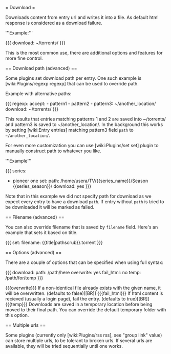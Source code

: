 = Download =

Downloads content from entry url and writes it into a file. As default html response is considered as a download failure.

'''Example:'''

{{{
download: ~/torrents/
}}}

This is the most common use, there are additional options and features for more fine control.

== Download path (advanced) ==

Some plugins set download path per entry.
One such example is [wiki:Plugins/regexp regexp] that can be used to override path.

Example with alternative paths:

{{{
regexp:
  accept:
    - pattern1
    - pattern2
    - pattern3: ~/another_location/
download: ~/torrents/
}}}

This results that entries matching patterns 1 and 2 are saved into
~/torrents/ and pattern3 is saved to ~/another_location/. 
In the background this works by setting [wiki:Entry entries] matching pattern3 field `path` to `~/another_location/`.

For even more customization you can use [wiki:Plugins/set set] plugin to manually construct path to whatever you like.

'''Example'''

{{{
series:
  - pioneer one
set:
  path: /home/usera/TV/{{series_name}}/Season {{series_season}}/
download: yes
}}}

Note that in this example we did not specify path for download as we expect every entry to have a download `path`. If entry without `path` is tried to be downloaded it will be marked as failed.

== Filename (advanced) ==

You can also override filename that is saved by `filename` field. Here's an example that sets it based on title.

{{{
set:
  filename: {{title|pathscrub}}.torrent
}}}

== Options (advanced) ==

There are a couple of options that can be specified when using full syntax:

{{{
download:
  path: /path/here
  overwrite: yes
  fail_html: no
  temp: /path/for/temp
}}}

{{{overwrite}}} If a non-identical file already exists with the given name, it will be overwritten. (defaults to false)[[BR]]
{{{fail_html}}} If html content is recieved (usually a login page), fail the entry. (defaults to true)[[BR]]
{{{temp}}} Downloads are saved in a temporary location before being moved to their final path. You can override the default temporary folder with this option.

== Multiple urls ==

Some plugins (currently only [wiki:Plugins/rss rss], see "group link" value) can store multiple urls, to be tolerant to broken urls. If several urls are available, they will be tried sequentially until one works.
